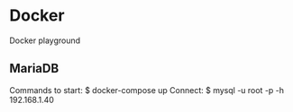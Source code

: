 # Docker
Docker playground
## MariaDB
Commands to start: $ docker-compose up
Connect: $ mysql -u root -p -h 192.168.1.40
